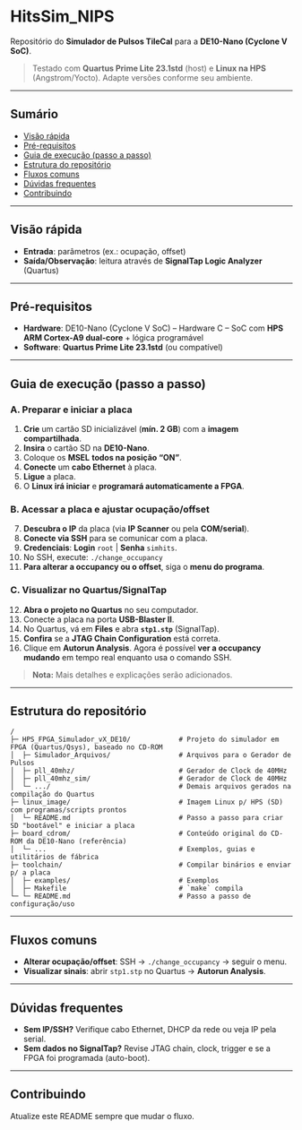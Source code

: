 # HitsSim_NIPS

Repositório do **Simulador de Pulsos TileCal** para a **DE10-Nano (Cyclone V SoC)**.

> Testado com **Quartus Prime Lite 23.1std** (host) e **Linux na HPS** (Angstrom/Yocto). Adapte versões conforme seu ambiente.

---

## Sumário
- [Visão rápida](#visão-rápida)
- [Pré-requisitos](#pré-requisitos)
- [Guia de execução (passo a passo)](#guia-de-execução-passo-a-passo)
- [Estrutura do repositório](#estrutura-do-repositório)
- [Fluxos comuns](#fluxos-comuns)
- [Dúvidas frequentes](#dúvidas-frequentes)
- [Contribuindo](#contribuindo)

---

## Visão rápida
- **Entrada**: parâmetros (ex.: ocupação, offset)   
- **Saída/Observação**: leitura através de **SignalTap Logic Analyzer** (Quartus)

---

## Pré-requisitos
- **Hardware**: DE10-Nano (Cyclone V SoC) – Hardware C – SoC com **HPS ARM Cortex-A9 dual-core** + lógica programável  
- **Software**: **Quartus Prime Lite 23.1std** (ou compatível)

---

## Guia de execução (passo a passo)

### A. Preparar e iniciar a placa
1. **Crie** um cartão SD inicializável (**mín. 2 GB**) com a **imagem compartilhada**.  
2. **Insira** o cartão SD na **DE10-Nano**.  
3. Coloque os **MSEL** **todos na posição “ON”**.  
4. **Conecte** um **cabo Ethernet** à placa.  
5. **Ligue** a placa.  
6. O **Linux irá iniciar** e **programará automaticamente a FPGA**.

### B. Acessar a placa e ajustar ocupação/offset
7. **Descubra o IP** da placa (via **IP Scanner** ou pela **COM/serial**).  
8. **Conecte via SSH** para se comunicar com a placa.  
9. **Credenciais**: **Login** `root` | **Senha** `simhits`.  
10. No SSH, execute: `./change_occupancy`  
11. **Para alterar a occupancy ou o offset**, siga o **menu do programa**.

### C. Visualizar no Quartus/SignalTap
12. **Abra o projeto no Quartus** no seu computador.  
13. Conecte a placa na porta **USB-Blaster II**.  
14. No Quartus, vá em **Files** e abra **`stp1.stp`** (SignalTap).  
15. **Confira** se a **JTAG Chain Configuration** está correta.  
16. Clique em **Autorun Analysis**. Agora é possível **ver a occupancy mudando** em tempo real enquanto usa o comando SSH.  

> **Nota:** Mais detalhes e explicações serão adicionados.

---

## Estrutura do repositório

```
/
├─ HPS_FPGA_Simulador_vX_DE10/            # Projeto do simulador em FPGA (Quartus/Qsys), baseado no CD-ROM
│  ├─ Simulador_Arquivos/                 # Arquivos para o Gerador de Pulsos
│  ├─ pll_40mhz/                          # Gerador de Clock de 40MHz
│  ├─ pll_40mhz_sim/                      # Gerador de Clock de 40MHz
│  └─ .../                                # Demais arquivos gerados na compilação do Quartus
├─ linux_image/                           # Imagem Linux p/ HPS (SD) com programas/scripts prontos
│  └─ README.md                           # Passo a passo para criar SD "bootável" e iniciar a placa
├─ board_cdrom/                           # Conteúdo original do CD-ROM da DE10-Nano (referência)
│  └─ ...                                 # Exemplos, guias e utilitários de fábrica
├─ toolchain/                             # Compilar binários e enviar p/ a placa
│  ├─ examples/                           # Exemplos
│  ├─ Makefile                            # `make` compila
└─ └─ README.md                           # Passo a passo de configuração/uso

```

---

## Fluxos comuns
- **Alterar ocupação/offset**: SSH → `./change_occupancy` → seguir o menu.  
- **Visualizar sinais**: abrir `stp1.stp` no Quartus → **Autorun Analysis**.

---

## Dúvidas frequentes
- **Sem IP/SSH?** Verifique cabo Ethernet, DHCP da rede ou veja IP pela serial.  
- **Sem dados no SignalTap?** Revise JTAG chain, clock, trigger e se a FPGA foi programada (auto-boot).

---

## Contribuindo
Atualize este README sempre que mudar o fluxo.





